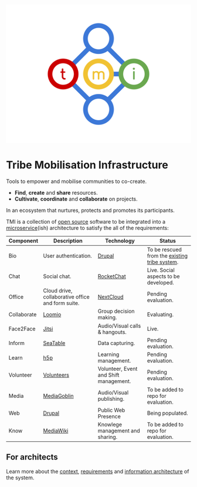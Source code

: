 ![TMI Logo](./docs/svg/tmi.svg)


# Tribe Mobilisation Infrastructure

Tools to empower and mobilise communities to co-create. 

* **Find**, **create** and **share** resources.
* **Cultivate**, **coordinate** and **collaborate** on projects.

In an ecosystem that nurtures, protects and promotes its participants.

TMI is a collection of [open source]() software to be integrated into a [microservice](https://microservices.io)(ish) architecture to satisfy the all of the requirements:

| Component |Description | Technology | Status |
| -- | -- | -- | -- |
| Bio | User authentication. | [Drupal](https://drupal.org) | To be rescued from the [existing tribe system](https://github.com/afrikaburn/tribe).
| Chat | Social chat. | [RocketChat](https://rocket.chat) | Live. Social aspects to be developed. |
| Office | Cloud drive, collaborative office and form suite. | [NextCloud](https://nextcloud.) | Pending evaluation. |
| Collaborate | [Loomio](https://loomio.org) | Group decision making. | Evaluating. |
| Face2Face | [Jitsi](https://jitsi.org) | Audio/Visual calls & hangouts. | Live. |
| Inform | [SeaTable](https://rocket.chat) | Data capturing. | Pending evaluation. |
| Learn | [h5p](https://h5p.org/content-types-and-applications) | Learning management. | Pending evaluation. |
| Volunteer| [Volunteers](https://github.com/playasoft/volunteers) | Volunteer, Event and Shift management. | Pending evaluation. |
| Media | [MediaGoblin](http://mediagoblin.org) | Audio/Visual publishing. | To be added to repo for evaluation. |
| Web | [Drupal](https://drupal.org) | Public Web Presence | Being populated. |
| Know | [MediaWiki](https://www.mediawiki.org/wiki/MediaWiki) | Knowlege management and sharing. | To be added to repo for evaluation. |

## For architects

Learn more about the [context](./docs/context.md), [requirements](./docs/requirements.md) and [information architecture](./docs/architecture.md) of the system.
